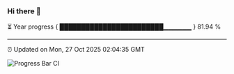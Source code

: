 ### Hi there 👋

⏳ Year progress { ████████████████████████▁▁▁▁▁▁ } 81.94 %

---

⏰ Updated on Mon, 27 Oct 2025 02:04:35 GMT

![Progress Bar CI](https://github.com/ZhaoGui/ZhaoGui/workflows/Progress%20Bar%20CI/badge.svg)
